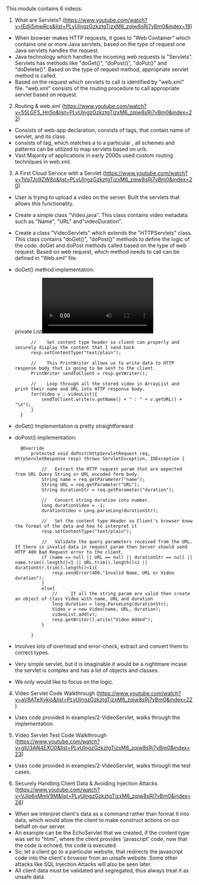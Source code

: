 This module contains 6 videos:

1. What are Servlets? (https://www.youtube.com/watch?v=IEdij5mwRcs&list=PLyUlngzGzkztgTizxM6_zqiw8sRj7vBm0&index=19)

- When browser makes HTTP requests, it goes to "Web Container" which contains one or more Java servlets, based on the type of request one Java servlets handles the request.
- Java technology which handles the incoming web requests is "Servlets". Servlets has methods like "doGet()", "doPost()", "doPut()" and "doDelete()". Based on the type of request method, appropriate servlet method is called.
- Based on the request which servlets to call is identified by "web.xml" file. "web.xml" consists of the routing procedure to call appropriate servlet based on request.

2. Routing & web.xml (https://www.youtube.com/watch?v=55LGF5_Hn5o&list=PLyUlngzGzkztgTizxM6_zqiw8sRj7vBm0&index=22)

- Consists of web-app declaration, consists of <servlet> tags, that contain name of servlet, and its class.
- consists of <servlet-mapping> tag, which matches a <url-pattern> to a particular <servlet-name>, all schemes and patterns can be utilized to map servlets based on urls.
- Vast Majority of applications in early 2000s used custom routing techniques in web.xml.

3. A First Cloud Service with a Servlet (https://www.youtube.com/watch?v=1Vq7Jo9ZW8o&list=PLyUlngzGzkztgTizxM6_zqiw8sRj7vBm0&index=20)
 
- User is trying to upload a video on the server. Built the servlets that allows this functionality.
- Create a simple class "Video.java". This class contains video metadata such as "Name", "URL" and"videoDuration".
- Create a class "VideoServlets" which extends the "HTTPServlets" class. This class contains "doGet()", "doPost()" methods to define the logic of the code. doGet and doPost methods called based on the type of web request. Based on web request, which method needs to call can be defined in "Web.xml" file.

- doGet() method implementation:

     private List<Video> videoList = new ArrayList<Video>();
        @Override
        protected void doGet(HttpServletRequest req, HttpServletResponse resp) throws ServletException, IOException {
            
            //    Set content type header so client can properly and securely display the content that I send back
            resp.setContentType("text/plain");
            
            //    This PrintWriter allows us to write data to HTTP response body that is going to be sent to the client.
            PrintWriter sendToClient = resp.getWriter();
            
            //    Loop through all the stored video in ArrayList and print their name and URL into HTTP response body.
            for(Video v : videoList){
                sendToClient.write(v.getName() + " : " + v.getURL() + "\n");
            }
        }

- doGet() Implementation is pretty straightforward

- doPost() implementation:

        @Override
            protected void doPost(HttpServletRequest req, HttpServletResponse resp) throws ServletException, IOException {

                //   Extract the HTTP request param that are wxpected from URL Query String or URL encoded form body.
                String name = req.getParameter("name");
                String URL = req.getParameter("URL");
                String durationStr = req.getParameter("duration");

                //   Convert string duration into number.
                long durationVideo = -1;
                durationVideo = Long.parseLong(durationStr);

                //   Set the content type Header so Client's browser know the format of the data and how to interpret it
                resp.setContentType("text/plain");

                //   Validate the query parameters received from the URL. If there is invalid data in request param then Server should send HTTP 400 Bad Request error to the client.
                if (name == null || URL == null || durationStr == null || name.trim().length()<1 || URL.trim().length()<1 || durationStr.trim().length()<1){
                    resp.sendError(400,"Invalid Name, URL or Video duration");
                }
                else{
                    //     If all the string param are valid then create an object of class Video with name, URL and duration
                    long duration = long.ParseLong(durationStr);
                    Video v = new Video(name, URL, duration);
                    videoList.add(v);
                    resp.getWriter().write("Video Added");
                }

            }
            
- Involves lots of overhead and error-check, extract and convert them to correct types.
- Very simple servlet, but it is imaginable it would be a nightmare incase the servlet is complex and has a lot of objects and classes.
- We only would like to focus on the logic.

4. Video Servlet Code Walkthrough (https://www.youtube.com/watch?v=aV8ATeXykjo&list=PLyUlngzGzkztgTizxM6_zqiw8sRj7vBm0&index=22)

- Uses code provided in examples/2-VideoServlet, walks through the implementation.

5. Video Servlet Test Code Walkthrough (https://www.youtube.com/watch?v=glU3AN4EXO0&list=PLyUlngzGzkztgTizxM6_zqiw8sRj7vBm0&index=23)

- Uses code provided in examples/2-VideoServlet, walks through the test cases.

6. Securely Handling Client Data & Avoiding Injection Attacks (https://www.youtube.com/watch?v=VJIp6xMmV9M&list=PLyUlngzGzkztgTizxM6_zqiw8sRj7vBm0&index=24)

- When we interpret client's data as a command rather than format it into data, which would allow the client to make construct actions on our behalf on our server.
- An example can be the EchoServlet that we created, if the content type was set to "html", where the client provides 'javascript' code, now that the code is echoed, the code is executed.
- So, let a client go to a particular website, that redirects the javascript code into the client's browser from an unsafe website. Some other attacks like SQL Injection Attacks will also be seen later.
- All client data must be validated and segregated, thus always treat it as unsafe data.

